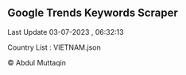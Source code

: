 

## Google Trends Keywords Scraper 
 
Last Update 03-07-2023 , 06:32:13

Country List :
VIETNAM.json



© Abdul Muttaqin 
